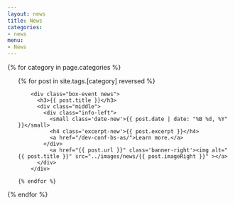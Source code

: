 ```yaml
---
layout: news
title: News
categories: 
- news
menu: 
- News
---
```


{% for category in page.categories %}

  <ul>
    {% for post in site.tags.[category] reversed %}

	    <div class="box-event news">
		  <h3>{{ post.title }}</h3>
		  <div class="middle">
		    <div class="info-left">
		      <small class='date-new'>{{ post.date | date: "%B %d, %Y" }}</small>
		      <h4 class='excerpt-new'>{{ post.excerpt }}</h4>
		      <a href="/dev-conf-bs-as/">Learn more.</a>
		    </div>
		      <a href="{{ post.url }}" class='banner-right'><img alt="{{ post.title }}" src="../images/news/{{ post.imageRight }}" ></a>
		  </div>
		</div>

    {% endfor %}
  </ul>
{% endfor %}
